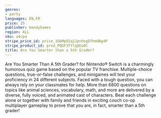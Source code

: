 ```yaml
---
genres:
- party
languages: EN,FR
price: 25
publisher: HandyGames
region: ALL
sku: a4cpa
stripe_price_id: price_1ObMpOIq1JpnhegEfhmOBg4P
stripe_product_id: prod_PQDF3TYlqQEa0C
title: Are You Smarter than a 5th Grader?
---
```


Are You Smarter Than A 5th Grader? for Nintendo® Switch is a charmingly humorous quiz game based on the popular TV franchise. Multiple-choice questions, true-or-false challenges, and minigames will test your proficiency in 24 different subjects. Faced with a tough question, you can always rely on your classmates for help. More than 6800 questions on topics like animal sciences, vocabulary, math, and more are delivered by a diverse, fully voiced, and animated cast of characters. Beat each challenge alone or together with family and friends in exciting couch co-op multiplayer gameplay to prove that you are, in fact, smarter than a 5th grader!